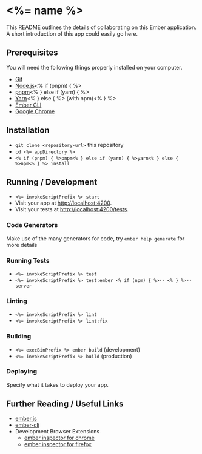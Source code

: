 # <%= name %>

This README outlines the details of collaborating on this Ember application.
A short introduction of this app could easily go here.

## Prerequisites

You will need the following things properly installed on your computer.

* [Git](https://git-scm.com/)
* [Node.js](https://nodejs.org/)<% if (pnpm) { %>
* [pnpm](https://pnpm.io/)<% } else if (yarn) { %>
* [Yarn](https://yarnpkg.com/)<% } else { %> (with npm)<% } %>
* [Ember CLI](https://cli.emberjs.com/release/)
* [Google Chrome](https://google.com/chrome/)

## Installation

* `git clone <repository-url>` this repository
* `cd <%= appDirectory %>`
* `<% if (pnpm) { %>pnpm<% } else if (yarn) { %>yarn<% } else { %>npm<% } %> install`

## Running / Development

* `<%= invokeScriptPrefix %> start`
* Visit your app at [http://localhost:4200](http://localhost:4200).
* Visit your tests at [http://localhost:4200/tests](http://localhost:4200/tests).

### Code Generators

Make use of the many generators for code, try `ember help generate` for more details

### Running Tests

* `<%= invokeScriptPrefix %> test`
* `<%= invokeScriptPrefix %> test:ember <% if (npm) { %>-- <% } %>--server`

### Linting

* `<%= invokeScriptPrefix %> lint`
* `<%= invokeScriptPrefix %> lint:fix`

### Building

* `<%= execBinPrefix %> ember build` (development)
* `<%= invokeScriptPrefix %> build` (production)

### Deploying

Specify what it takes to deploy your app.

## Further Reading / Useful Links

* [ember.js](https://emberjs.com/)
* [ember-cli](https://cli.emberjs.com/release/)
* Development Browser Extensions
  * [ember inspector for chrome](https://chrome.google.com/webstore/detail/ember-inspector/bmdblncegkenkacieihfhpjfppoconhi)
  * [ember inspector for firefox](https://addons.mozilla.org/en-US/firefox/addon/ember-inspector/)
